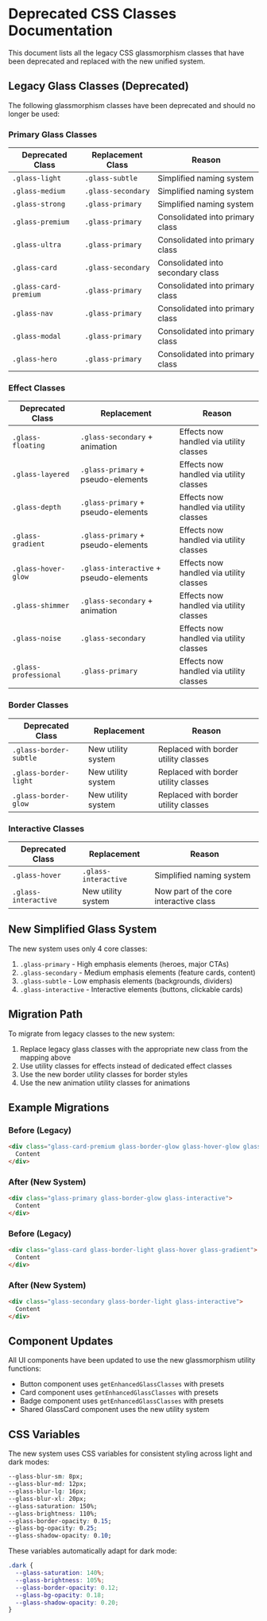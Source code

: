 # Deprecated CSS Classes Documentation

This document lists all the legacy CSS glassmorphism classes that have been deprecated and replaced with the new unified system.

## Legacy Glass Classes (Deprecated)

The following glassmorphism classes have been deprecated and should no longer be used:

### Primary Glass Classes
| Deprecated Class | Replacement Class | Reason |
|------------------|-------------------|--------|
| `.glass-light` | `.glass-subtle` | Simplified naming system |
| `.glass-medium` | `.glass-secondary` | Simplified naming system |
| `.glass-strong` | `.glass-primary` | Simplified naming system |
| `.glass-premium` | `.glass-primary` | Consolidated into primary class |
| `.glass-ultra` | `.glass-primary` | Consolidated into primary class |
| `.glass-card` | `.glass-secondary` | Consolidated into secondary class |
| `.glass-card-premium` | `.glass-primary` | Consolidated into primary class |
| `.glass-nav` | `.glass-primary` | Consolidated into primary class |
| `.glass-modal` | `.glass-primary` | Consolidated into primary class |
| `.glass-hero` | `.glass-primary` | Consolidated into primary class |

### Effect Classes
| Deprecated Class | Replacement | Reason |
|------------------|-------------|--------|
| `.glass-floating` | `.glass-secondary` + animation | Effects now handled via utility classes |
| `.glass-layered` | `.glass-primary` + pseudo-elements | Effects now handled via utility classes |
| `.glass-depth` | `.glass-primary` + pseudo-elements | Effects now handled via utility classes |
| `.glass-gradient` | `.glass-primary` + pseudo-elements | Effects now handled via utility classes |
| `.glass-hover-glow` | `.glass-interactive` + pseudo-elements | Effects now handled via utility classes |
| `.glass-shimmer` | `.glass-secondary` + animation | Effects now handled via utility classes |
| `.glass-noise` | `.glass-secondary` | Effects now handled via utility classes |
| `.glass-professional` | `.glass-primary` | Effects now handled via utility classes |

### Border Classes
| Deprecated Class | Replacement | Reason |
|------------------|-------------|--------|
| `.glass-border-subtle` | New utility system | Replaced with border utility classes |
| `.glass-border-light` | New utility system | Replaced with border utility classes |
| `.glass-border-glow` | New utility system | Replaced with border utility classes |

### Interactive Classes
| Deprecated Class | Replacement | Reason |
|------------------|-------------|--------|
| `.glass-hover` | `.glass-interactive` | Simplified naming system |
| `.glass-interactive` | New utility system | Now part of the core interactive class |

## New Simplified Glass System

The new system uses only 4 core classes:

1. `.glass-primary` - High emphasis elements (heroes, major CTAs)
2. `.glass-secondary` - Medium emphasis elements (feature cards, content)
3. `.glass-subtle` - Low emphasis elements (backgrounds, dividers)
4. `.glass-interactive` - Interactive elements (buttons, clickable cards)

## Migration Path

To migrate from legacy classes to the new system:

1. Replace legacy glass classes with the appropriate new class from the mapping above
2. Use utility classes for effects instead of dedicated effect classes
3. Use the new border utility classes for border styles
4. Use the new animation utility classes for animations

## Example Migrations

### Before (Legacy)
```html
<div class="glass-card-premium glass-border-glow glass-hover-glow glass-gradient">
  Content
</div>
```

### After (New System)
```html
<div class="glass-primary glass-border-glow glass-interactive">
  Content
</div>
```

### Before (Legacy)
```html
<div class="glass-card glass-border-light glass-hover glass-gradient">
  Content
</div>
```

### After (New System)
```html
<div class="glass-secondary glass-border-light glass-interactive">
  Content
</div>
```

## Component Updates

All UI components have been updated to use the new glassmorphism utility functions:
- Button component uses `getEnhancedGlassClasses` with presets
- Card component uses `getEnhancedGlassClasses` with presets
- Badge component uses `getEnhancedGlassClasses` with presets
- Shared GlassCard component uses the new utility system

## CSS Variables

The new system uses CSS variables for consistent styling across light and dark modes:

```css
--glass-blur-sm: 8px;
--glass-blur-md: 12px;
--glass-blur-lg: 16px;
--glass-blur-xl: 20px;
--glass-saturation: 150%;
--glass-brightness: 110%;
--glass-border-opacity: 0.15;
--glass-bg-opacity: 0.25;
--glass-shadow-opacity: 0.10;
```

These variables automatically adapt for dark mode:

```css
.dark {
  --glass-saturation: 140%;
  --glass-brightness: 105%;
  --glass-border-opacity: 0.12;
  --glass-bg-opacity: 0.18;
  --glass-shadow-opacity: 0.20;
}
```
